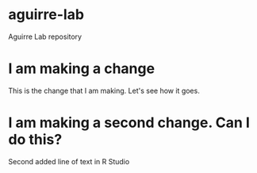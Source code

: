 # aguirre-lab
Aguirre Lab repository
# I am making a change
This is the change that I am making. Let's see how it goes.
# I am making a second change. Can I do this?
Second added line of text in R Studio
